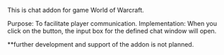 This is chat addon for game World of Warcraft.

Purpose: To facilitate player communication.
Implementation: When you click on the button, the input box for the defined chat window will open.

**further development and support of the addon is not planned.